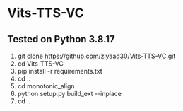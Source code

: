 # Vits-TTS-VC

## Tested on Python 3.8.17

1. git clone https://github.com/ziyaad30/Vits-TTS-VC.git
2. cd Vits-TTS-VC
3. pip install -r requirements.txt
4. cd ..
5. cd monotonic_align
6. python setup.py build_ext --inplace
7. cd ..
